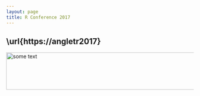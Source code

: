 ```yaml
---
layout: page
title: R Conference 2017
---
```


## \url{https://angletr2017}


<img src="http://angletr2017.com/FIG/Anglet_Journees_R.png" alt="some text"
width="10000" height="100">
